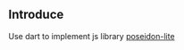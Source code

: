 ## Introduce

Use dart to implement js library [poseidon-lite](https://www.npmjs.com/package/poseidon-lite)
